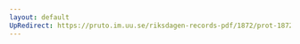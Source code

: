 ```yaml
---
layout: default
UpRedirect: https://pruto.im.uu.se/riksdagen-records-pdf/1872/prot-1872--fk--404/prot-1872--fk--404_067.pdf
---
```

